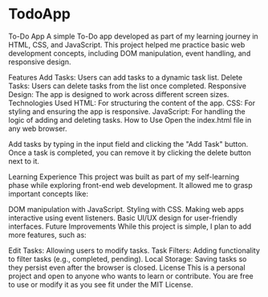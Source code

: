 # TodoApp

To-Do App
A simple To-Do app developed as part of my learning journey in HTML, CSS, and JavaScript. This project helped me practice basic web development concepts, including DOM manipulation, event handling, and responsive design.

Features
Add Tasks: Users can add tasks to a dynamic task list.
Delete Tasks: Users can delete tasks from the list once completed.
Responsive Design: The app is designed to work across different screen sizes.
Technologies Used
HTML: For structuring the content of the app.
CSS: For styling and ensuring the app is responsive.
JavaScript: For handling the logic of adding and deleting tasks.
How to Use
Open the index.html file in any web browser.

Add tasks by typing in the input field and clicking the "Add Task" button. Once a task is completed, you can remove it by clicking the delete button next to it.

Learning Experience
This project was built as part of my self-learning phase while exploring front-end web development. It allowed me to grasp important concepts like:

DOM manipulation with JavaScript.
Styling with CSS.
Making web apps interactive using event listeners.
Basic UI/UX design for user-friendly interfaces.
Future Improvements
While this project is simple, I plan to add more features, such as:

Edit Tasks: Allowing users to modify tasks.
Task Filters: Adding functionality to filter tasks (e.g., completed, pending).
Local Storage: Saving tasks so they persist even after the browser is closed.
License
This is a personal project and open to anyone who wants to learn or contribute. You are free to use or modify it as you see fit under the MIT License.

